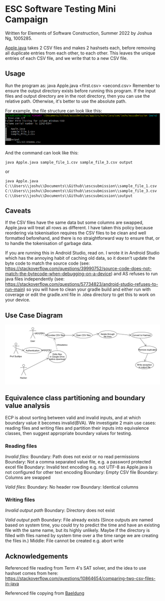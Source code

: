 # ESC Software Testing Mini Campaign

Written for Elements of Software Construction, Summer 2022 by Joshua Ng, 1005285.

[Apple.java](../main/app/src/main/java/com/joshu/escsubmission/Apple.java) takes 2 CSV files and makes 2 hashsets each, before removing all duplicate entries from each other, to each other. This leaves the unique entries of each CSV file, and we write that to a new CSV file.

## Usage
Run the program as: 
java Apple.java <first.csv> <second.csv> <output directory>
Remember to ensure the output directory exists before running this program. If the input files and output directory are in the root directory, then you can use the relative path. Otherwise, it's better to use the absolute path.

For example, the file structure can look like this:
<img src=https://github.com/brutatoasta/escsubmission/blob/main/tree.png>

And the command can look like this: 
```
java Apple.java sample_file_1.csv sample_file_3.csv output
```
or
```
java Apple.java C:\\Users\\joshu\\Documents\\Github\\escsubmission\\sample_file_1.csv C:\\Users\\joshu\\Documents\\Github\\escsubmission\\sample_file_3.csv C:\\Users\\joshu\\Documents\\Github\\escsubmission\\output
```

## Caveats
If the CSV files have the same data but some columns are swapped, Apple.java will treat all rows as different. I have taken this policy because reordering via tokenisation requires the CSV files to be clean and well formatted beforehand, and there is no straightforward way to ensure that, or to handle the tokenisation of garbage data.

If you are running this in Android Studio, read on. 
I wrote it in Android Studio which has the annoying habit of caching old data, so it doesn't update the byte code to match the source code (see: https://stackoverflow.com/questions/39990752/source-code-does-not-match-the-bytecode-when-debugging-on-a-device)
and AS refuses to run java files independently (see: https://stackoverflow.com/questions/57734823/android-studio-refuses-to-run-main) so you will have to clean your gradle build and either run with coverage or edit the gradle.xml file in .idea directory to get this to work on your device.

## Use Case Diagram
<img src=https://github.com/brutatoasta/escsubmission/blob/main/wk8_use_case_diagram.jpg >

## Equivalence class partitioning and boundary value analysis

ECP is about sorting between valid and invalid inputs, and at which boundary value it becomes invalid(BVA). We investigate 2 main use cases: reading files and writing files and partition their inputs into equivalence classes, then suggest appropriate boundary values for testing.

### Reading files
*Invalid files:*
Boundary: Path does not exist or no read permissions
Boundary: Not a comma separated value file, e.g. a password protected excel file
Boundary: Invalid text encoding e.g. not UTF-8 as Apple.java is not configured for other text encoding
Boundary: Empty CSV file
Boundary: Columns are swapped

*Valid files:*
Boundary: No header row
Boundary: Identical columns

### Writing files
*Invalid output path*
Boundary: Directory does not exist

*Valid output path*
Boundary: File already exists (Since outputs are named based on system time, you could try to predict the time and have an existing file with the same name, but its highly unlikely. Maybe if the directory is filled with files named by system time over a the time range we are creating the files in.)
Middle: File cannot be created e.g. abort write

## Acknowledgements
Referenced file reading from Term 4's SAT solver, and the idea to use hashset comes from here: https://stackoverflow.com/questions/10864654/comparing-two-csv-files-in-java

Referenced file copying from [Baeldung](https://www.baeldung.com/java-copy-file)
